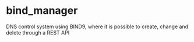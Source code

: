 # bind_manager
DNS control system using BIND9, where it is possible to create, change and delete through a REST API
